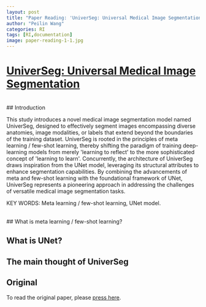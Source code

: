 ```yaml
---
layout: post
title: "Paper Reading: 'UniverSeg: Universal Medical Image Segmentation'"
author: "Peilin Wang"
categories: RI
tags: [RI,documentation]
image: paper-reading-1-1.jpg
---
```


# [UniverSeg: Universal Medical Image Segmentation](https://universeg.csail.mit.edu/)
<br/>
## Introduction

This study introduces a novel medical image segmentation model named UniverSeg, designed to effectively segment images encompassing diverse anatomies, image modalities, or labels that extend beyond the boundaries of the training dataset. UniverSeg is rooted in the principles of meta learning / few-shot learning, thereby shifting the paradigm of training deep-learning models from merely 'learning to reflect' to the more sophisticated concept of 'learning to learn'. Concurrently, the architecture of UniverSeg draws inspiration from the UNet model, leveraging its structural attributes to enhance segmentation capabilities. By combining the advancements of meta and few-shot learning with the foundational framework of UNet, UniverSeg represents a pioneering approach in addressing the challenges of versatile medical image segmentation tasks.

KEY WORDS: Meta learning / few-shot learning, UNet model.

<br/>
## What is meta learning / few-shot learning?

## What is UNet?

## The main thought of UniverSeg

## Original

To read the original paper, please [press here](https://universeg.csail.mit.edu/).


